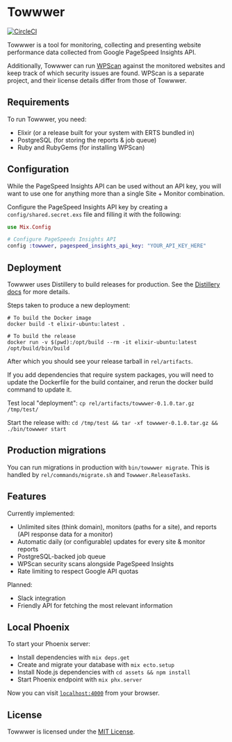 # Towwwer

[![CircleCI](https://circleci.com/gh/juhalehtonen/towwwer.svg?style=svg)](https://circleci.com/gh/juhalehtonen/towwwer)

Towwwer is a tool for monitoring, collecting and presenting website performance data collected from Google PageSpeed Insights API.

Additionally, Towwwer can run [WPScan](https://github.com/wpscanteam/wpscan) against the monitored websites and keep track of which security issues are found. WPScan is a separate project, and their license details differ from those of Towwwer.

## Requirements

To run Towwwer, you need:

  * Elixir (or a release built for your system with ERTS bundled in)
  * PostgreSQL (for storing the reports & job queue)
  * Ruby and RubyGems (for installing WPScan)

## Configuration

While the PageSpeed Insights API can be used without an API key, you will want to use one for anything more than a single Site + Monitor combination.

Configure the PageSpeed Insights API key by creating a `config/shared.secret.exs` file and filling it with the following:

```elixir
use Mix.Config

# Configure PageSpeeds Insights API
config :towwwer, pagespeed_insights_api_key: "YOUR_API_KEY_HERE"
```

## Deployment

Towwwer uses Distillery to build releases for production. See the [Distillery docs](https://hexdocs.pm/distillery) for more details.

Steps taken to produce a new deployment:

```
# To build the Docker image
docker build -t elixir-ubuntu:latest .

# To build the release
docker run -v $(pwd):/opt/build --rm -it elixir-ubuntu:latest /opt/build/bin/build
```

After which you should see your release tarball in `rel/artifacts`.

If you add dependencies that require system packages, you will need to update the Dockerfile for the build container, and rerun the docker build command to update it.

Test local "deployment": `cp rel/artifacts/towwwer-0.1.0.tar.gz /tmp/test/`

Start the release with: `cd /tmp/test && tar -xf towwwer-0.1.0.tar.gz && ./bin/towwwer start`

## Production migrations

You can run migrations in production with `bin/towwwer migrate`. This is handled by `rel/commands/migrate.sh` and `Towwwer.ReleaseTasks`.

## Features

Currently implemented:

  * Unlimited sites (think domain), monitors (paths for a site), and reports (API response data for a monitor)
  * Automatic daily (or configurable) updates for every site & monitor reports
  * PostgreSQL-backed job queue
  * WPScan security scans alongside PageSpeed Insights
  * Rate limiting to respect Google API quotas
  
Planned:
  * Slack integration
  * Friendly API for fetching the most relevant information

## Local Phoenix

To start your Phoenix server:

  * Install dependencies with `mix deps.get`
  * Create and migrate your database with `mix ecto.setup`
  * Install Node.js dependencies with `cd assets && npm install`
  * Start Phoenix endpoint with `mix phx.server`

Now you can visit [`localhost:4000`](http://localhost:4000) from your browser.

## License

Towwwer is licensed under the [MIT License](LICENSE).
